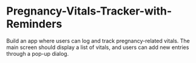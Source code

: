 # Pregnancy-Vitals-Tracker-with-Reminders
Build an app where users can log and track pregnancy-related vitals. The main screen should display a list of vitals, and users can add new entries through a pop-up dialog. 
